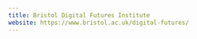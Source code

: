 ```yaml
---
title: Bristol Digital Futures Institute
website: https://www.bristol.ac.uk/digital-futures/
---
```

